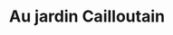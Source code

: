 ---
title: "Au jardin Cailloutain"
url: /cailloux-sur-fontaines/au-jardin-cailloutain/
shop: Lebensmittel
---